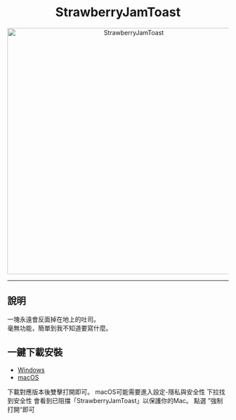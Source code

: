 <div align="center">
  <h1>StrawberryJamToast</h1>
  
  <img src="https://drive.google.com/uc?id=13jlh-1gOUthRIDanTcqVIlUhXWG9xfMX" 
       alt="StrawberryJamToast" 
       width="560" />
</div>

---

## 說明 
一塊永遠會反面掉在地上的吐司。  
毫無功能，簡單到我不知道要寫什麼。

## 一鍵下載安裝
- [Windows](https://github.com/FattyComputerEngineer/StrawberryJamToast/releases/download/v1.0/StrawberryJamToast.exe)  
- [macOS](https://github.com/FattyComputerEngineer/StrawberryJamToast/releases/download/v1.0/StrawberryJamToast.app.zip)

下載對應版本後雙擊打開即可。
macOS可能需要進入設定-隱私與安全性 
下拉找到安全性
會看到已阻擋「StrawberryJamToast」以保護你的Mac。
點選 ”強制打開“即可

